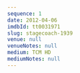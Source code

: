 ```yaml
---
sequence: 1
date: 2012-04-06
imdbId: tt0031971
slug: stagecoach-1939
venue: null
venueNotes: null
medium: TCM HD
mediumNotes: null
---
```


